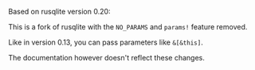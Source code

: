 Based on rusqlite version 0.20:

This is a fork of rusqlite with the `NO_PARAMS` and `params!` feature removed.

Like in version 0.13, you can pass parameters like `&[&this]`.

The documentation however doesn't reflect these changes.

